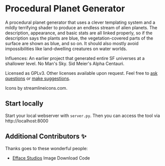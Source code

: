 # Procedural Planet Generator

A procedural planet generator that uses a clever templating system and a mildly terrifying shader to produce an endless stream of alien planets. The description, appearance, and basic stats are all linked properly, so if the description says the plants are blue, the vegetation-covered parts of the surface are shown as blue, and so on. It should also mostly avoid impossibilities like land-dwelling creatures on water worlds.

Influences: An earlier project that generated entire SF universes at a shallower level. No Man's Sky. Sid Meier's Alpha Centauri.

Licensed as GPLv3. Other licenses available upon request. Feel free to [ask questions](mailto:zarkonnen@gmail.com) or [make suggestions](https://github.com/Zarkonnen/GenGen/issues).

Icons by streamlineicons.com.

## Start locally

Start your local webserver with `server.py`. Then you can access the tool via http://localhost:8000

## Additional Contributors ✨

Thanks goes to these wonderful people:

* [Efface Studios](https://www.effacestudios.com) Image Download Code
